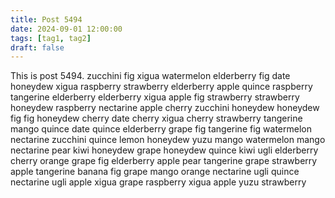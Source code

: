```yaml
---
title: Post 5494
date: 2024-09-01 12:00:00
tags: [tag1, tag2]
draft: false
---
```

This is post 5494.
zucchini
fig
xigua
watermelon
elderberry
fig
date
honeydew
xigua
raspberry
strawberry
elderberry
apple
quince
raspberry
tangerine
elderberry
elderberry
xigua
apple
fig
strawberry
strawberry
honeydew
raspberry
nectarine
apple
cherry
zucchini
honeydew
honeydew
fig
fig
honeydew
cherry
date
cherry
xigua
cherry
strawberry
tangerine
mango
quince
date
quince
elderberry
grape
fig
tangerine
fig
watermelon
nectarine
zucchini
quince
lemon
honeydew
yuzu
mango
watermelon
mango
nectarine
pear
kiwi
honeydew
grape
honeydew
quince
kiwi
ugli
elderberry
cherry
orange
grape
fig
elderberry
apple
pear
tangerine
grape
strawberry
apple
tangerine
banana
fig
grape
mango
orange
nectarine
ugli
quince
nectarine
ugli
apple
xigua
grape
raspberry
xigua
apple
yuzu
strawberry
